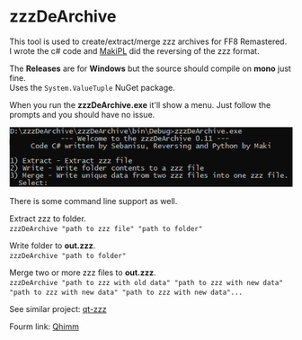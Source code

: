 # zzzDeArchive
This tool is used to create/extract/merge zzz archives for FF8 Remastered.</br>
I wrote the c# code and [MakiPL](https://github.com/MaKiPL) did the reversing of the zzz format.

The __Releases__ are for __Windows__ but the source should compile on __mono__ just fine.</br> Uses the `System.ValueTuple` NuGet package.

When you run the __zzzDeArchive.exe__ it'll show a menu. Just follow the prompts and you should have no issue.<p align="center">
![Main menu image](https://raw.githubusercontent.com/Sebanisu/zzzDeArchive/master/img/mainmenu.png)</p>

There is some command line support as well.

Extract zzz to folder.<br/>
`zzzDeArchive "path to zzz file" "path to folder"`

Write folder to __out.zzz__.<br/>
`zzzDeArchive "path to folder"`

Merge two or more zzz files to __out.zzz__.<br/>
`zzzDeArchive "path to zzz with old data" "path to zzz with new data" "path to zzz with new data" "path to zzz with new data"...`

See similar project: [qt-zzz](https://github.com/myst6re/qt-zzz)

Fourm link: [Qhimm](http://forums.qhimm.com/index.php?topic=19209.msg267708#msg267708)
